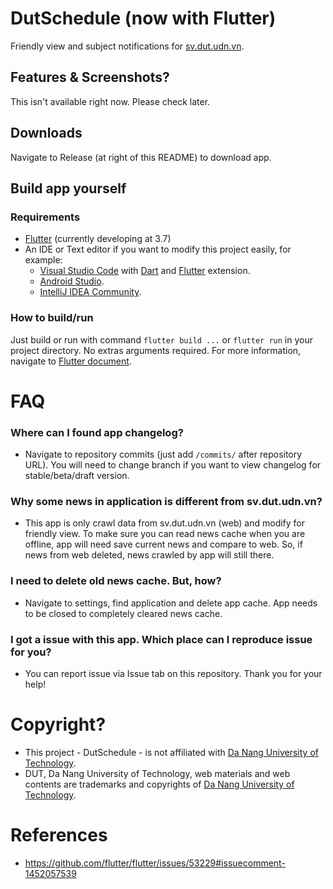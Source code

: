 # DutSchedule (now with Flutter)

Friendly view and subject notifications for [sv.dut.udn.vn](http://sv.dut.udn.vn).

## Features & Screenshots?

This isn't available right now. Please check later.

## Downloads

Navigate to Release (at right of this README) to download app.

## Build app yourself

### Requirements

- [Flutter](https://flutter.dev/) (currently developing at 3.7)
- An IDE or Text editor if you want to modify this project easily, for example:
  - [Visual Studio Code](https://code.visualstudio.com/) with [Dart](https://marketplace.visualstudio.com/items?itemName=Dart-Code.dart-code) and [Flutter](https://marketplace.visualstudio.com/items?itemName=Dart-Code.flutter) extension.
  - [Android Studio](https://developer.android.com/studio).
  - [IntelliJ IDEA Community](https://www.jetbrains.com/idea/).

### How to build/run
Just build or run with command `flutter build ...` or `flutter run` in your project directory. No extras arguments required. For more information, navigate to [Flutter document](https://docs.flutter.dev/).

# FAQ

### Where can I found app changelog?

- Navigate to repository commits (just add `/commits/` after repository URL). You will need to change branch if you want to view changelog for stable/beta/draft version.

### Why some news in application is different from sv.dut.udn.vn?

- This app is only crawl data from sv.dut.udn.vn (web) and modify for friendly view. To make sure you can read news cache when you are offline, app will need save current news and compare to web. So, if news from web deleted, news crawled by app will still there.

### I need to delete old news cache. But, how?

- Navigate to settings, find application and delete app cache. App needs to be closed to completely cleared news cache.

### I got a issue with this app. Which place can I reproduce issue for you?

- You can report issue via Issue tab on this repository. Thank you for your help!

# Copyright?

- This project - DutSchedule - is not affiliated with [Da Nang University of Technology](http://dut.udn.vn).
- DUT, Da Nang University of Technology, web materials and web contents are trademarks and copyrights of [Da Nang University of Technology](http://dut.udn.vn).

# References
- https://github.com/flutter/flutter/issues/53229#issuecomment-1452057539
